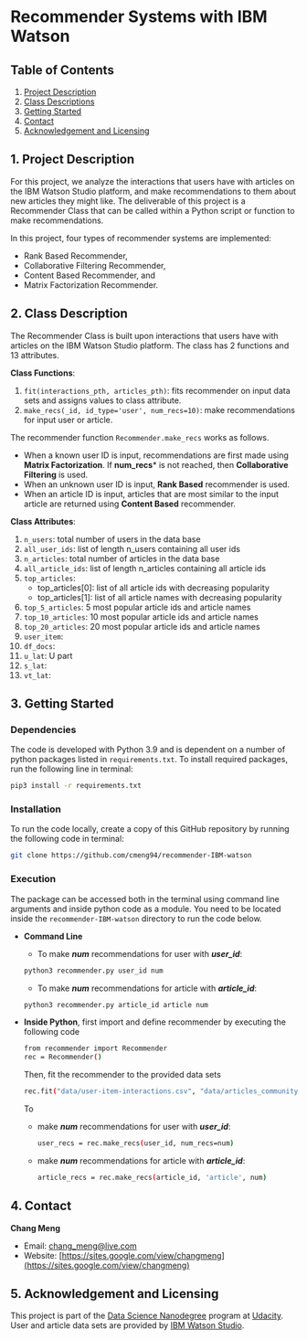 # Recommender Systems with IBM Watson

## Table of Contents
1. [Project Description](#intro)
2. [Class Descriptions](#class)
3. [Getting Started](#start)
4. [Contact](#contact)
5. [Acknowledgement and Licensing](#acknowledge)

<a id='intro'></a>
## 1. Project Description
For this project, we analyze the interactions that users have with articles on the IBM Watson Studio platform, and make recommendations to them about new articles they might like. The deliverable of this project is a Recommender Class that can be called within a Python script or function to make recommendations.

In this project, four types of recommender systems are implemented:
* Rank Based Recommender,
* Collaborative Filtering Recommender, 
* Content Based Recommender, and
* Matrix Factorization Recommender.

<a id='class'></a>
## 2. Class Description
The Recommender Class is built upon interactions that users have with articles on the IBM Watson Studio platform. The class has 2 functions and 13 attributes.

**Class Functions**:
1. `fit(interactions_pth, articles_pth)`: fits recommender on input data sets and assigns values to class attribute.
2. `make_recs(_id, id_type='user', num_recs=10)`: make recommendations for input user or article.

The recommender function `Recommender.make_recs` works as follows.
* When a known user ID is input, recommendations are first made using **Matrix Factorization**. If **num_recs*** is not reached, then **Collaborative Filtering** is used.
* When an unknown user ID is input, **Rank Based** recommender is used.
* When an article ID is input, articles that are most similar to the input article are returned using **Content Based** recommender.

**Class Attributes**:
1. `n_users`:         total number of users in the data base
2. `all_user_ids`:    list of length n_users containing all user ids 
3. `n_articles`:      total number of articles in the data base
4. `all_article_ids`: list of length n_articles containing all article ids
5. `top_articles`: 
    - top_articles[0]: list of all article ids with decreasing popularity
    - top_articles[1]: list of all article names with decreasing popularity
6. `top_5_articles`:  5 most popular article ids and article names
7. `top_10_articles`: 10 most popular article ids and article names
8. `top_20_articles`: 20 most popular article ids and article names
9. `user_item`:
10. `df_docs`:
11. `u_lat`: U part 
12. `s_lat`:
13. `vt_lat`:


<a id='start'></a>
## 3. Getting Started
### Dependencies
The code is developed with Python 3.9 and is dependent on a number of python packages listed in `requirements.txt`. To install required packages, run the following line in terminal:
```sh
pip3 install -r requirements.txt
```

### Installation
To run the code locally, create a copy of this GitHub repository by running the following code in terminal:
```sh
git clone https://github.com/cmeng94/recommender-IBM-watson
```

### Execution
The package can be accessed both in the terminal using command line arguments and inside python code as a module. You need to be located inside the `recommender-IBM-watson` directory to run the code below.

* **Command Line**
    * To make ***num*** recommendations for user with ***user_id***:
    ```sh
    python3 recommender.py user_id num
    ```
    * To make ***num*** recommendations for article with ***article_id***:
    ```sh
    python3 recommender.py article_id article num
    ```

* **Inside Python**, first import and define recommender by executing the following code
    ```sh
    from recommender import Recommender
    rec = Recommender()
    ```
    Then, fit the recommender to the provided data sets
    ```sh
    rec.fit("data/user-item-interactions.csv", "data/articles_community.csv")
    ```

    To 
    * make ***num*** recommendations for user with ***user_id***:
        ```sh
        user_recs = rec.make_recs(user_id, num_recs=num)
        ```
    * make ***num*** recommendations for article with ***article_id***:
        ```sh
        article_recs = rec.make_recs(article_id, 'article', num)
        ```


<a id='contact'></a>
## 4. Contact
**Chang Meng**
* Email: chang_meng@live.com
* Website: [https://sites.google.com/view/changmeng](https://sites.google.com/view/changmeng)

<a id='acknowledge'></a>
## 5. Acknowledgement and Licensing
This project is part of the [Data Science Nanodegree](https://www.udacity.com/course/data-scientist-nanodegree--nd025) program at [Udacity](https://www.udacity.com/). User and article data sets are provided by [IBM Watson Studio](https://www.ibm.com/cloud/watson-studio).
